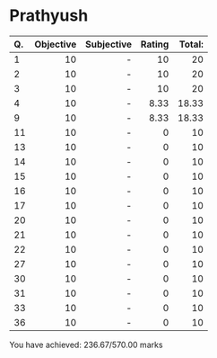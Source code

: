 Prathyush
=========
|Q. |Objective|Subjective|Rating|Total: |
|:--|--------:|---------:|-----:|------:|
|1  |10       |-         |10    |20     |
|2  |10       |-         |10    |20     |
|3  |10       |-         |10    |20     |
|4  |10       |-         |8.33  |18.33  |
|9  |10       |-         |8.33  |18.33  |
|11 |10       |-         |0     |10     |
|13 |10       |-         |0     |10     |
|14 |10       |-         |0     |10     |
|15 |10       |-         |0     |10     |
|16 |10       |-         |0     |10     |
|17 |10       |-         |0     |10     |
|20 |10       |-         |0     |10     |
|21 |10       |-         |0     |10     |
|22 |10       |-         |0     |10     |
|27 |10       |-         |0     |10     |
|30 |10       |-         |0     |10     |
|31 |10       |-         |0     |10     |
|33 |10       |-         |0     |10     |
|36 |10       |-         |0     |10     |
You have achieved: 236.67/570.00 marks